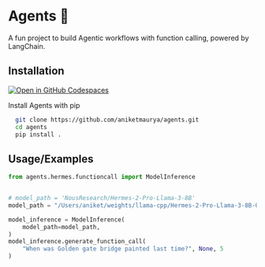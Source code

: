 # Agents 🤖

<!-- A brief description of what this project does and who it's for -->
A fun project to build Agentic workflows with function calling, powered by LangChain.


## Installation
[![Open in GitHub Codespaces](https://github.com/codespaces/badge.svg)](https://codespaces.new/aniketmaurya/python-project-template?template=false)

Install Agents with pip

```bash
  git clone https://github.com/aniketmaurya/agents.git
  cd agents
  pip install .
```

## Usage/Examples

```python
from agents.hermes.functioncall import ModelInference


# model_path = 'NousResearch/Hermes-2-Pro-Llama-3-8B'
model_path = "/Users/aniket/weights/llama-cpp/Hermes-2-Pro-Llama-3-8B-Q8_0.gguf"

model_inference = ModelInference(
    model_path=model_path,
)
model_inference.generate_function_call(
    "When was Golden gate bridge painted last time?", None, 5
)
```


<!-- ## Demo

Insert gif or link to demo -->


<!-- ## FAQ

#### Question 1

Answer 1

#### Question 2

Answer 2 -->
